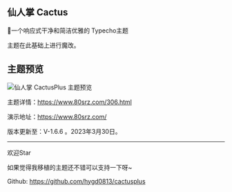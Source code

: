 ## 仙人掌 Cactus
🌵一个响应式干净和简洁优雅的 Typecho主题

主题在此基础上进行魔改。

## 主题预览

![仙人掌 CactusPlus 主题预览](https://www.80srz.com/usr/themes/cactus/screenshot.png)

主题详情：https://www.80srz.com/306.html

演示地址：https://www.80srz.com/

版本更新至：V-1.6.6 。2023年3月30日。

----
欢迎Star

如果觉得我移植的主题还不错可以支持一下呀~

Github: https://github.com/hygd0813/cactusplus
